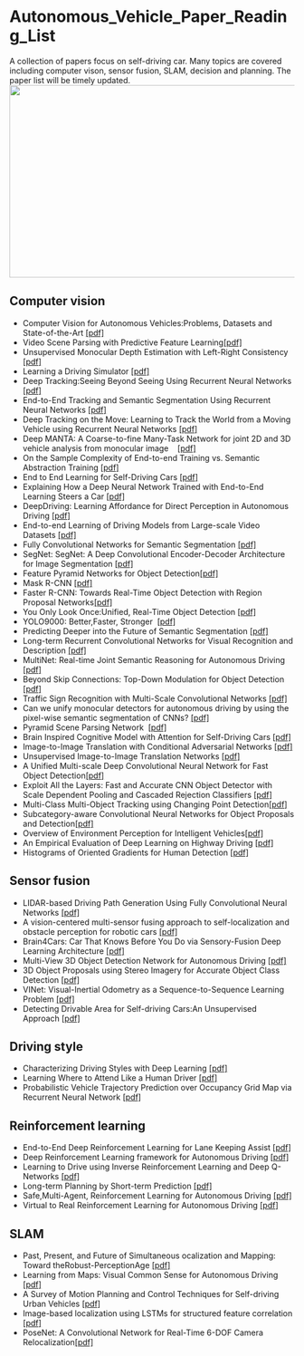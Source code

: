 # Autonomous_Vehicle_Paper_Reading_List
A collection of papers focus on self-driving car. Many topics are covered including computer vison, sensor fusion, SLAM, decision and planning. The paper list will be timely updated. 
<img width="600" height="340" src="https://github.com/ZRZheng/Autonomous_Vehicle_Paper_Reading_List/blob/master/Paper%20Cloud.png"/>
## Computer vision
* Computer Vision for Autonomous Vehicles:Problems, Datasets and State-of-the-Art [[pdf]](https://arxiv.org/abs/1704.05519v1)
* Video Scene Parsing with Predictive Feature Learning[[pdf]](https://arxiv.org/abs/1612.00119v2)
* Unsupervised Monocular Depth Estimation with Left-Right Consistency [[pdf]](https://arxiv.org/pdf/1609.03677.pdf)
* Learning a Driving Simulator [[pdf]](http://arxiv.org/abs/1608.01230v1)
* Deep Tracking:Seeing Beyond Seeing Using Recurrent Neural Networks [[pdf]](https://arxiv.org/abs/1602.00991v2) 
* End-to-End Tracking and Semantic Segmentation Using Recurrent Neural Networks [[pdf]](https://arxiv.org/abs/1604.05091v2)
* Deep Tracking on the Move: Learning to Track the World from a Moving Vehicle using Recurrent Neural Networks
  [[pdf]](http://arxiv.org/abs/1609.09365v3)
* Deep MANTA: A Coarse-to-fine Many-Task Network for joint 2D and 3D vehicle analysis from monocular image   
  [[pdf]](https://arxiv.org/abs/1703.07570v1)
* On the Sample Complexity of End-to-end Training vs. Semantic Abstraction Training [[pdf]](http://arxiv.org/abs/1604.06915v1)
* End to End Learning for Self-Driving Cars [[pdf]](http://arxiv.org/abs/1604.07316v1)
* Explaining How a Deep Neural Network Trained with End-to-End Learning Steers a Car [[pdf]](https://arxiv.org/abs/1704.07911v1)
* DeepDriving: Learning Affordance for Direct Perception in Autonomous Driving [[pdf]](https://arxiv.org/abs/1505.00256v3)
* End-to-end Learning of Driving Models from Large-scale Video Datasets [[pdf]](https://arxiv.org/abs/1612.01079v1)
* Fully Convolutional Networks for Semantic Segmentation [[pdf]](http://arxiv.org/abs/1611.07759v2)
* SegNet: SegNet: A Deep Convolutional Encoder-Decoder Architecture for Image Segmentation
  [[pdf]](https://arxiv.org/abs/1511.00561v3)
* Feature Pyramid Networks for Object Detection[[pdf]](http://arxiv.org/abs/1612.03144v2)
* Mask R-CNN [[pdf]](http://arxiv.org/abs/1703.06870v2)
* Faster R-CNN: Towards Real-Time Object Detection with Region Proposal Networks[[pdf]](https://arxiv.org/abs/1506.01497v3)
* You Only Look Once:Unified, Real-Time Object Detection [[pdf]](https://arxiv.org/abs/1506.02640v5)
* YOLO9000: Better,Faster, Stronger  [[pdf]](https://arxiv.org/abs/1612.08242v1)
* Predicting Deeper into the Future of Semantic Segmentation [[pdf]](http://arxiv.org/abs/1703.07684v2)
* Long-term Recurrent Convolutional Networks for Visual Recognition and Description [[pdf]](http://arxiv.org/abs/1411.4389v4)
* MultiNet: Real-time Joint Semantic Reasoning for Autonomous Driving [[pdf]](http://arxiv.org/abs/1612.07695v1)
* Beyond Skip Connections: Top-Down Modulation for Object Detection [[pdf]](http://arxiv.org/abs/1612.06851v1)
* Traffic Sign Recognition with Multi-Scale Convolutional Networks [[pdf]](http://ieeexplore.ieee.org/document/6033589/)
* Can we unify monocular detectors for autonomous driving by using the pixel-wise semantic segmentation of CNNs? 
  [[pdf]](http://arxiv.org/abs/1607.00971v1)
* Pyramid Scene Parsing Network  [[pdf]](https://arxiv.org/abs/1612.01105v2)
* Brain Inspired Cognitive Model with Attention for Self-Driving Cars [[pdf]](https://arxiv.org/abs/1702.05596v1)
* Image-to-Image Translation with Conditional Adversarial Networks [[pdf]](http://arxiv.org/abs/1611.07004v1)
* Unsupervised Image-to-Image Translation Networks [[pdf]](http://arxiv.org/abs/1703.00848v1)
* A Unified Multi-scale Deep Convolutional Neural Network for Fast Object  Detection[[pdf]](http://arxiv.org/abs/1607.07155v1)
* Exploit All the Layers: Fast and Accurate CNN Object Detector with Scale Dependent Pooling and Cascaded Rejection Classifiers
  [[pdf]](http://www.cv-foundation.org/openaccess/content_cvpr_2016/html/Yang_Exploit_All_the_CVPR_2016_paper.html)
* Multi-Class Multi-Object Tracking using Changing Point Detection[[pdf]](https://arxiv.org/abs/1608.08434v1)
* Subcategory-aware Convolutional Neural Networks for Object Proposals and Detection[[pdf]](https://arxiv.org/abs/1604.04693v3)
* Overview of Environment Perception for Intelligent Vehicles[[pdf]](http://ieeexplore.ieee.org/abstract/document/7857073/)
* An Empirical Evaluation of Deep Learning on Highway Driving [[pdf]](https://arxiv.org/pdf/1504.01716.pdf)
* Histograms of Oriented Gradients for Human Detection [[pdf]](http://ieeexplore.ieee.org/abstract/document/1467360/)
## Sensor fusion
* LIDAR-based Driving Path Generation Using Fully Convolutional Neural Networks [[pdf]](http://arxiv.org/abs/1703.08987v2)
* A vision-centered multi-sensor fusing approach to self-localization and obstacle perception for robotic cars
  [[pdf]](https://link.springer.com/article/10.1631/FITEE.1601873)
* Brain4Cars: Car That Knows Before You Do via Sensory-Fusion Deep Learning Architecture [[pdf]](http://arxiv.org/abs/1601.00740v1)
* Multi-View 3D Object Detection Network for Autonomous Driving [[pdf]](https://arxiv.org/abs/1611.07759v2)
* 3D Object Proposals using Stereo Imagery for Accurate Object Class Detection [[pdf]](https://arxiv.org/abs/1608.07711v2)
* VINet: Visual-Inertial Odometry as a Sequence-to-Sequence Learning Problem [[pdf]](https://arxiv.org/pdf/1701.08376v2.pdf)
* Detecting Drivable Area for Self-driving Cars:An Unsupervised Approach [[pdf]](https://arxiv.org/abs/1705.00451v1)
## Driving style
* Characterizing Driving Styles with Deep Learning [[pdf]](http://arxiv.org/abs/1607.03611v2)
* Learning Where to Attend Like a Human Driver [[pdf]](https://arxiv.org/abs/1611.08215v2)
* Probabilistic Vehicle Trajectory Prediction over Occupancy Grid Map via Recurrent Neural Network [[pdf]](https://arxiv.org/pdf/1704.07049.pdf)
## Reinforcement learning
* End-to-End Deep Reinforcement Learning for Lane Keeping Assist [[pdf]](https://arxiv.org/abs/1612.04340v1)
* Deep Reinforcement Learning framework for Autonomous Driving [[pdf]](http://arxiv.org/abs/1704.02532v1)
* Learning to Drive using Inverse Reinforcement Learning and Deep Q-Networks [[pdf]](http://arxiv.org/abs/1612.03653v1)
* Long-term Planning by Short-term Prediction [[pdf]](http://arxiv.org/abs/1602.01580v1)
* Safe,Multi-Agent, Reinforcement Learning for Autonomous Driving [[pdf]](http://arxiv.org/abs/1610.03295v1)
* Virtual to Real Reinforcement Learning for Autonomous Driving [[pdf]](https://arxiv.org/abs/1704.03952v3)
## SLAM
* Past, Present, and Future of Simultaneous ocalization and Mapping: Toward theRobust-PerceptionAge
   [[pdf]](http://ieeexplore.ieee.org/stamp/stamp.jsp?arnumber=7747236)
* Learning from Maps: Visual Common Sense for Autonomous Driving [[pdf]](http://arxiv.org/abs/1611.08583v2)
* A Survey of Motion Planning and Control Techniques for Self-driving Urban Vehicles 
   [[pdf]](http://ieeexplore.ieee.org/stamp/stamp.jsp?arnumber=7490340)
* Image-based localization using LSTMs for structured feature correlation [[pdf]](https://arxiv.org/abs/1611.07890v3)
* PoseNet: A Convolutional Network for Real-Time 6-DOF Camera Relocalization[[pdf]](https://arxiv.org/abs/1505.07427v4)
